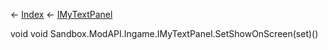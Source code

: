 ← [Index](Api-Index) ← [IMyTextPanel](Sandbox.ModAPI.Ingame.IMyTextPanel)

void void Sandbox.ModAPI.Ingame.IMyTextPanel.SetShowOnScreen(set)()